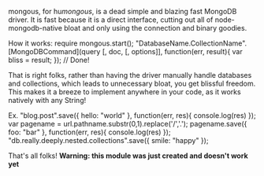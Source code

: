 mongous, for hu*mongous*, is a dead simple and blazing fast MongoDB driver. It is fast because it is a direct interface, cutting out all of node-mongodb-native bloat and only using the connection and binary goodies.

How it works:
require mongous.start();
"DatabaseName.CollectionName".[MongoDBCommand](query [, doc, [, options]], function(err, result){
	var bliss = result;
});
// Done!

That is right folks, rather than having the driver manually handle databases and collections, which leads to unnecessary bloat, you get blissful freedom. This makes it a breeze to implement anywhere in your code, as it works natively with any String!

Ex.
"blog.post".save({ hello: "world" }, function(err, res){ console.log(res) });
var pagename = url.pathname.substr(0,1).replace('/','.');
pagename.save({ foo: "bar" }, function(err, res){ console.log(res) });
"db.really.deeply.nested.collections".save({ smile: "happy" });

That's all folks!
**Warning: this module was just created and doesn't work yet**